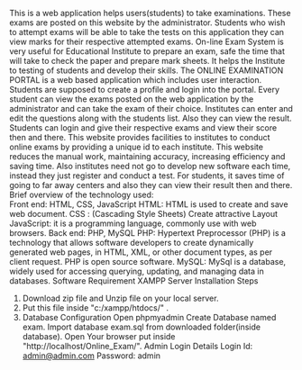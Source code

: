 This is a web application helps users(students) to take examinations. These exams are posted on this website by the administrator. Students who
wish to attempt exams will be able to take the tests on this application they can view marks for their respective attempted exams.
On-line Exam System is very useful for Educational Institute to prepare an exam, safe the time that will take to check the paper and prepare mark sheets. It helps the Institute to testing of students and develop their skills.
The ONLINE EXAMINATION PORTAL is a web based application which includes user interaction.
Students are supposed to create a profile and login into the portal. Every student can view the exams posted on the web application by the administrator and can take the exam of their choice. Institutes can enter and edit the questions along with the students list. Also they can view the result. Students can login and give their respective exams and view their score then and there.
This website provides facilities to institutes to conduct online exams by providing a unique id to each institute.
This website reduces the manual work, maintaining accuracy, increasing efficiency and saving time. Also institutes need not go to develop new software each time, instead they just register and conduct a test. For students, it saves time of going to far away centers and also they can view their result then and there.
Brief overview of the technology used:   
         Front end: HTML, CSS, JavaScript  HTML: HTML is used to create and save web document. CSS : (Cascading Style Sheets) Create attractive Layout JavaScript: it is a programming language, commonly use with web browsers. 
         Back end: PHP, MySQL  PHP: Hypertext Preprocessor (PHP) is a technology that allows software developers to create dynamically generated web pages, in HTML, XML, or other document types, as per client request. PHP is open source software. 
         MySQL: MySql is a database, widely used for accessing querying, updating, and managing data in databases.
Software Requirement XAMPP Server 
Installation Steps
1. Download zip file and Unzip file on your local server.
2. Put this file inside "c:/xampp/htdocs/" .
3. Database Configuration Open phpmyadmin Create Database named exam.  Import database exam.sql from downloaded folder(inside database).
Open Your browser put inside "http://localhost/Online_Exam/".
Admin Login Details Login Id: admin@admin.com
Password: admin
